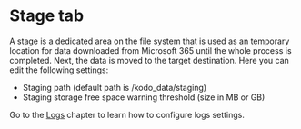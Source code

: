 # Stage tab

A stage is a dedicated area on the file system that is used as an temporary location for data downloaded from Microsoft 365 until the whole process is completed. Next, the data is moved to the target destination. Here you can edit the following settings:

* Staging path \(default path is /kodo\_data/staging\)
* Staging storage free space warning threshold \(size in MB or GB\)

Go to the [Logs](../../../../troubleshooting/collecting-logs.md) chapter to learn how to configure logs settings.

